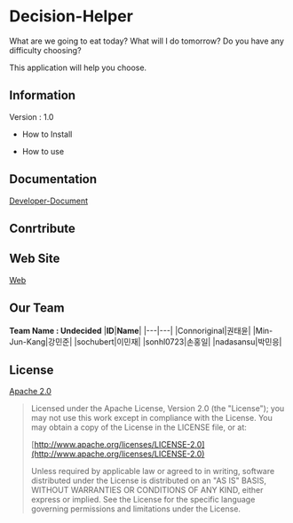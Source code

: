 # Decision-Helper #
What are we going to eat today? What will I do tomorrow? Do you have any difficulty choosing? 

This application will help you choose.

## Information ##
Version : 1.0
- How to Install 

- How to use

## Documentation ##
[Developer-Document](https://github.com/nadasansu/Decision-Helper/blob/develop/DeveloperDocument.md)


## Conrtribute ##


## Web Site ##
[Web](https://hanyang-erica-oss-dev-2020-undecided.github.io/DecisionHelper_Webpage/theme/index.html)

## Our Team ##
**Team Name : Undecided**
|**ID**|**Name**|
|---|---|
|Connoriginal|권태윤|
|Min-Jun-Kang|강민준|
|sochubert|이민재|
|sonhl0723|손홍일|
|nadasansu|박민응|


## License ##
[Apache 2.0](https://github.com/nadasansu/Decision-Helper/blob/develop/LICENSE)
> Licensed under the Apache License, Version 2.0 (the "License");
> you may not use this work except in compliance with the License.
> You may obtain a copy of the License in the LICENSE file, or at:
>
>  [http://www.apache.org/licenses/LICENSE-2.0](http://www.apache.org/licenses/LICENSE-2.0)
>
> Unless required by applicable law or agreed to in writing, software
> distributed under the License is distributed on an "AS IS" BASIS,
> WITHOUT WARRANTIES OR CONDITIONS OF ANY KIND, either express or implied.
> See the License for the specific language governing permissions and
> limitations under the License.


